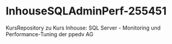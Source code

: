 # InhouseSQLAdminPerf-255451
KursRepository zu Kurs Inhouse: SQL Server - Monitoring und Performance-Tuning der ppedv AG
